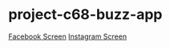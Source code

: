 # project-c68-buzz-app
[Facebook Screen](https://drive.google.com/file/d/1zmjVndBTLWbIUSNXJ5zh4JpuzEnwpSR5/view?usp=sharing)
[Instagram Screen](https://drive.google.com/file/d/1fjkZ8czCiHvPEBIAAmCpY4Nw36ZBC1ML/view?usp=sharing)
